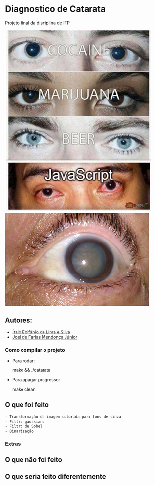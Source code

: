 # Diagnostico de Catarata
Projeto final da disciplina de ITP

![alt text](https://github.com/itepifanio/diagnosticoCatarata/blob/master/docs/assets/images/imagem1.png)
<img src="https://github.com/itepifanio/diagnosticoCatarata/blob/master/docs/assets/images/catarata.png" width="471px">
## Autores:
* [Ítalo Epifânio de Lima e Silva](https://github.com/itepifanio)
* [Joel de Farias Mendonça Júnior](https://github.com/Joelfmjr)
### Como compilar o projeto
* Para rodar:

	make && ./catarata
	
* Para apagar progresso:

	make clean

## O que foi feito
	- Transformação da imagem colorida para tons de cinza
	- Filtro gaussiano
	- Filtro de Sobel
	- Binarização

### Extras 

## O que não foi feito

## O que seria feito diferentemente		

